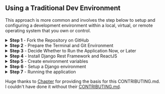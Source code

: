 ## Using a Traditional Dev Environment

This approach is more common and involves the step below to setup and configuring a development environment within a local, virtual, or remote operating system that you own or control.

<details><summary><b>Step 1</b> - Fork the Repository on GitHub</summary>

['Forking'](https://help.github.com/articles/about-forks/) is a step where you get your own copy of the **Chef's Notebook** repository (a.k.a repo) on GitHub.

This is essential as it allows you to work on your own copy of **Chef's Notebook**. It allows you to request changes to be pulled into the **Chef's Notebook** repository from your fork via a pull request.

Follow these steps to fork the repository:
1. Go to the [Chef's Notebook repository on GitHub](https://github.com/ramonaspence/chefs-notebook).
2. Click the "Fork" Button in the upper right-hand corner of the interface [Need help?](https://help.github.com/articles/fork-a-repo/).
3. After the repository has been forked, you will be taken to your copy of the **Chef's Notebook** repository at `https://github.com/YOUR_USER_NAME/chefs-notebook`.

</details>

<details><summary><b>Step 2</b> - Prepare the Terminal and Git Environment</summary>

**Prerequisite**:  All `commands` will be run within a terminal's command line / shell on your development device. Options vary by operating system.

* Linux - the pre-installed terminal, usually running a _bash_ or _sh_ shell, should work in its default "out of the box" configuration.
* Mac - the pre-installed _Terminal_ in MacOS, usually running a zsh shell, should work in its default "out of the box" configuration.
* Windows - options for running a Linux terminal and shell within Windows include:
    * [Windows Subsystem Linux with Linux (WSL)](https://docs.microsoft.com/en-us/windows/wsl/install-win10#manual-installation-steps) with a Linux distribution, such as [_Ubuntu 20.04 for Windows_](https://ubuntu.com/tutorials/ubuntu-on-windows) or [other supported Linux distributions](https://docs.microsoft.com/en-us/windows/wsl/install-win10#step-6---install-your-linux-distribution-of-choice).
        > Note: [Windows Terminal](https://www.microsoft.com/en-us/p/windows-terminal/) is an **optional** terminal interface tool. It can only open a Linux shell if WSL and a Linux distro already exist.
    * _Git Bash_ - this terminal shell emulates Linux and is included in _Git for Windows_. It works, but is more likely to have permission errors or minor inconsistencies.

**Prerequisites**: [Git](https://git-scm.com/downloads) must exist (run ``git --version`` to check) within your development terminal / shell.

1. Decide if you will [authenticate to GitHub using SSH or HTTPS](https://docs.github.com/en/github/authenticating-to-github/about-authentication-to-github#authenticating-with-the-command-line).
    * SSH - uses SSH key authentication instead of a username and password.
    * HTTPS - uses a GitHub username and [personal access token (PAT)](https://docs.github.com/en/github/authenticating-to-github/creating-a-personal-access-token).  For security, use a PAT instead of a GitHub password.

2. Change directories (`cd`) to wherever you want the **Chef's Notebook** project to be downloaded by Git.
    > Note: Windows using WSL + a Linux distro maintains its own file system. Use a sub-directory within the Linux /home/username/ filesystem path. The alternative, using a directory within _C:\_ or _/mnt/c_, will cause everything to run very slowly.

3. [Clone](https://docs.github.com/en/github/getting-started-with-github/about-remote-repositories) your GitHub fork of **Chef's Notebook** using the SSH or HTTP method you selected above. Replace _YOUR_USER_NAME_ with your GitHub username.

    * [SSH method](https://docs.github.com/en/github/getting-started-with-github/about-remote-repositories#cloning-with-ssh-urls) - `git clone git@github.com:YOUR_USER_NAME/chefs-notebook.git`
    * [HTTPS method](https://docs.github.com/en/github/getting-started-with-github/about-remote-repositories#cloning-with-https-urls) - `git clone https://github.com/YOUR_USER_NAME/chefs-notebook.git`
 
     This command will download the entire Git repository fork into a sub-directory named _chefs-notebook_ inside of the current directory. Your forked repository of code will be referred to as the _origin_ . 

4. Configure the [**Chef's Notebook**](https://github.com/ramonaspence/chefs-notebook) repository as the _upstream_. Doing this allows you to regularly synchronize code changes from the _upstream_ to your _origin_ fork.

    ```sh
    cd chefs-notebook
    git remote add upstream https://github.com/ramonaspence/chefs-notebook.git
    ```

5. Ensure the _origin_ and _upstream_ configuration is correct:

    ```sh
    git remote -v
    ```

    The output should look something like below:

        origin    https://github.com/YOUR_USER_NAME/chefs-notebook.git (fetch)
        origin    https://github.com/YOUR_USER_NAME/chefs-notebook.git (push)
        upstream    https://github.com/freeCodeCamp/chefs-notebook.git (fetch)
        upstream    https://github.com/freeCodeCamp/chefs-notebook.git (push)

</details>

<details><summary><b>Step 3</b> - Decide Whether to Run the Application Now, or Later</summary>

It's possible to contribute simple changes, like to README.md, without running the application. However, for many situations you will need to get the application running to view pages, see your code in action, and test changes.  

If you want to proceed immediately with running the client, database, and server, then continue onto the steps below.

</details>

<details><summary><b>Step 4</b> - Install Django Rest Framework and ReactJS</summary>

Since Django is a Python framework, you will need Python installed on your machine. If you don't already have Python installed, download the latest version at https://www.python.org/downloads/.
Then verify the installation by typing and entering `python` in your terminal.

You should see an output similar to this:

```
  Python 3.6.13 |Anaconda, Inc.| (default, Feb 23 2021, 12:58:59) 
  [GCC Clang 10.0.0 ] on darwin
  Type "help", "copyright", "credits" or "license" for more information.
  >>> 
```

To install Django with Pip:
```
  $ python -m pip install Django
```

To run the React app in **Chef's Notebook**, first confirm that you have Node.js and npm installed by checking their versions:
```
  $ node -v
  $ npm -v
```

If you don't have Node.js and npm installed, you can read how to do that at [right here](https://docs.npmjs.com/downloading-and-installing-node-js-and-npm#using-a-node-installer-to-install-nodejs-and-npm)

</details>

<details><summary><b>Step 5</b> - Create environment variables</summary>

For this step you'll need to create [AWS account and access keys](https://docs.aws.amazon.com/powershell/latest/userguide/pstools-appendix-sign-up.html). This link will provide detailed instructions on how to get those. 

**Note: the files created in this step should be added to a `.gitignore` file so that you do not commit them to your forked repository.**

Create a new file inside your fork's main folder called _.env_. Inside of it, you'll store your AWS account and access keys, like so:
```
   AWS_ACCESS_KEY_ID = XXXXXXXXXXX
   AWS_SECRET_ACCESS_KEY = XXXXXXXXXXXXXX
```

`Cd` into the _frontend/static_ folder and create another file called _.env_. Here we'll store a base URL for the React app to run on.

For your dev environment, use localhost:
```
   REACT_APP_BASE_URL = http://localhost:8000

```
</details>

<details><summary><b>Step 6</b> - Setup a Django environment</summary>

There are a few commands to run before starting the application itself.

First, install packages from Pipfile:
```
  $ pipenv install
```

Then, activate the Pipenv shell:
```
  $ pipenv shell
```
Learn more about basic operations from [Pipenv documentation](https://pipenv-fork.readthedocs.io/en/latest/basics.html).

</details>


<details><summary><b>Step 7</b> - Running the application</summary>


There's one last thing you need to do to setup Django and that's [applying migrations](https://docs.djangoproject.com/en/4.0/ref/django-admin/#django-admin-migrate).

To do that, run:
```
  $ python manage.py migrate
``` 

Now you can run the django application using:
```
  $ python manage.py runserver
```

In order to run the React app, open a new tab in your terminal. `Cd` into _frontend/static_ and enter the command:
```
  $ npm start
```

</details>

Huge thanks to [Chapter](https://github.com/freeCodeCamp/chapter) for providing the basis for this CONTRIBUTING.md. I couldn't have done it without their [CONTRIBUTING.md](https://github.com/freeCodeCamp/chapter/blob/main/CONTRIBUTING.md).

